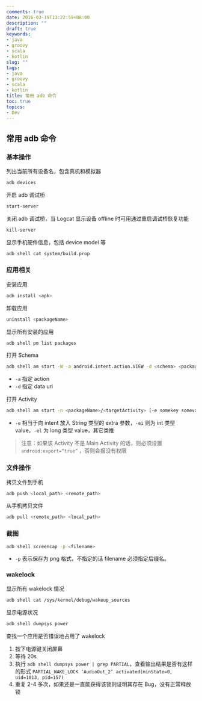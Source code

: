 ```yaml
---
comments: true
date: 2016-03-19T13:22:59+08:00
description: ""
draft: true
keywords:
- java
- groovy
- scala
- kotlin
slug: ""
tags:
- java
- groovy
- scala
- kotlin
title: 常用 adb 命令
toc: true
topics:
- Dev
---
```


## 常用 adb 命令

### 基本操作

列出当前所有设备名，包含真机和模拟器

```bash
adb devices
```

开启 adb 调试桥

```bash
start-server
```

关闭 adb 调试桥，当 Logcat 显示设备 offline 时可用通过重启调试桥恢复功能

```bash
kill-server
```

显示手机硬件信息，包括 device model 等

```bash
adb shell cat system/build.prop
```

### 应用相关

安装应用

```bash
adb install <apk>
```

卸载应用

```bash
uninstall <packageName>
```

显示所有安装的应用

```bash
adb shell pm list packages
```

打开 Schema

```bash
adb shell am start -W -a android.intent.action.VIEW -d <schema> <packageName>
```

- `-a` 指定 action
- `-d` 指定 data uri

打开 Activity

```bash
adb shell am start -n <packageName>/<targetActivity> [-e somekey somevalue]
```

- `-e` 相当于向 intent 放入 String 类型的 extra 参数，`-ei` 则为 int 类型 value，`-el` 为 long 类型 value，其它类推

>注意：如果该 Activity 不是 Main Activity 的话，则必须设置 `android:export=“true”` ，否则会报没有权限


### 文件操作

拷贝文件到手机

```bash
adb push <local_path> <remote_path>
```

从手机拷贝文件

```bash
adb pull <remote_path> <local_path>
```

### 截图

```bash
adb shell screencap -p <filename>
```

- `-p` 表示保存为 png 格式，不指定的话 filename 必须指定后缀名。

### wakelock

显示所有 wakelock 情况

```bash
adb shell cat /sys/kernel/debug/wakeup_sources
```

显示电源状况

```bash
adb shell dumpsys power
```

查找一个应用是否错误地占用了 wakelock

1. 按下电源键关闭屏幕
2. 等待 20s
3. 执行 `adb shell dumpsys power | grep PARTIAL`，查看输出结果是否有这样的形式 `PARTIAL_WAKE_LOCK ‘AudioOut_2’ activated(minState=0, uid=1013, pid=157)`
4. 重复 2-4 多次，如果还是一直能获得该锁则证明其存在 Bug，没有正常释放锁


